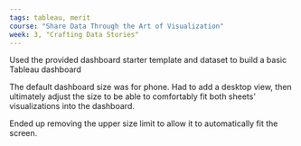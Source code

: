 ```yaml
---
tags: tableau, merit
course: "Share Data Through the Art of Visualization"
week: 3, "Crafting Data Stories"
---
```

Used the provided dashboard starter template and dataset to build a basic Tableau dashboard

The default dashboard size was for phone. Had to add a desktop view, then ultimately adjust the size to be able to comfortably fit both sheets' visualizations into the dashboard.

Ended up removing the upper size limit to allow it to automatically fit the screen.